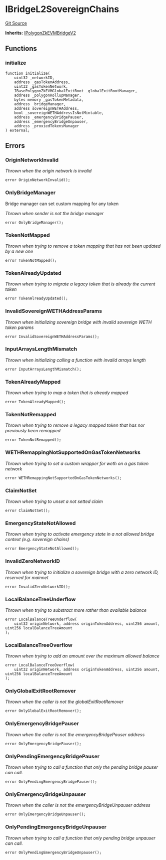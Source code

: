 # IBridgeL2SovereignChains
[Git Source](https://github.com/agglayer/agglayer-contracts/blob/a8bf2955890e7123a84542ced57636d763299651/contracts/v2/interfaces/IBridgeL2SovereignChains.sol)

**Inherits:**
[IPolygonZkEVMBridgeV2](/contracts/v2/interfaces/IPolygonZkEVMBridgeV2.sol/interface.IPolygonZkEVMBridgeV2.md)


## Functions
### initialize


```solidity
function initialize(
    uint32 _networkID,
    address _gasTokenAddress,
    uint32 _gasTokenNetwork,
    IBasePolygonZkEVMGlobalExitRoot _globalExitRootManager,
    address _polygonRollupManager,
    bytes memory _gasTokenMetadata,
    address _bridgeManager,
    address sovereignWETHAddress,
    bool _sovereignWETHAddressIsNotMintable,
    address _emergencyBridgePauser,
    address _emergencyBridgeUnpauser,
    address _proxiedTokensManager
) external;
```

## Errors
### OriginNetworkInvalid
*Thrown when the origin network is invalid*


```solidity
error OriginNetworkInvalid();
```

### OnlyBridgeManager
Bridge manager can set custom mapping for any token

*Thrown when sender is not the bridge manager*


```solidity
error OnlyBridgeManager();
```

### TokenNotMapped
*Thrown when trying to remove a token mapping that has not been updated by a new one*


```solidity
error TokenNotMapped();
```

### TokenAlreadyUpdated
*Thrown when trying to migrate a legacy token that is already the current token*


```solidity
error TokenAlreadyUpdated();
```

### InvalidSovereignWETHAddressParams
*Thrown when initializing sovereign bridge with invalid sovereign WETH token params*


```solidity
error InvalidSovereignWETHAddressParams();
```

### InputArraysLengthMismatch
*Thrown when initializing calling a function with invalid arrays length*


```solidity
error InputArraysLengthMismatch();
```

### TokenAlreadyMapped
*Thrown when trying to map a token that is already mapped*


```solidity
error TokenAlreadyMapped();
```

### TokenNotRemapped
*Thrown when trying to remove a legacy mapped token that has nor previously been remapped*


```solidity
error TokenNotRemapped();
```

### WETHRemappingNotSupportedOnGasTokenNetworks
*Thrown when trying to set a custom wrapper for weth on a gas token network*


```solidity
error WETHRemappingNotSupportedOnGasTokenNetworks();
```

### ClaimNotSet
*Thrown when trying to unset a not setted claim*


```solidity
error ClaimNotSet();
```

### EmergencyStateNotAllowed
*Thrown when trying to activate emergency state in a not allowed bridge context (e.g. sovereign chains)*


```solidity
error EmergencyStateNotAllowed();
```

### InvalidZeroNetworkID
*Thrown when trying to initialize a sovereign bridge with a zero network ID, reserved for mainnet*


```solidity
error InvalidZeroNetworkID();
```

### LocalBalanceTreeUnderflow
*Thrown when trying to substract more rather than available balance*


```solidity
error LocalBalanceTreeUnderflow(
    uint32 originNetwork, address originTokenAddress, uint256 amount, uint256 localBalanceTreeAmount
);
```

### LocalBalanceTreeOverflow
*Thrown when trying to add an amount over the maximum allowed balance*


```solidity
error LocalBalanceTreeOverflow(
    uint32 originNetwork, address originTokenAddress, uint256 amount, uint256 localBalanceTreeAmount
);
```

### OnlyGlobalExitRootRemover
*Thrown when the caller is not the globalExitRootRemover*


```solidity
error OnlyGlobalExitRootRemover();
```

### OnlyEmergencyBridgePauser
*Thrown when the caller is not the emergencyBridgePauser address*


```solidity
error OnlyEmergencyBridgePauser();
```

### OnlyPendingEmergencyBridgePauser
*Thrown when trying to call a function that only the pending bridge pauser can call.*


```solidity
error OnlyPendingEmergencyBridgePauser();
```

### OnlyEmergencyBridgeUnpauser
*Thrown when the caller is not the emergencyBridgeUnpauser address*


```solidity
error OnlyEmergencyBridgeUnpauser();
```

### OnlyPendingEmergencyBridgeUnpauser
*Thrown when trying to call a function that only pending bridge unpauser can call.*


```solidity
error OnlyPendingEmergencyBridgeUnpauser();
```

